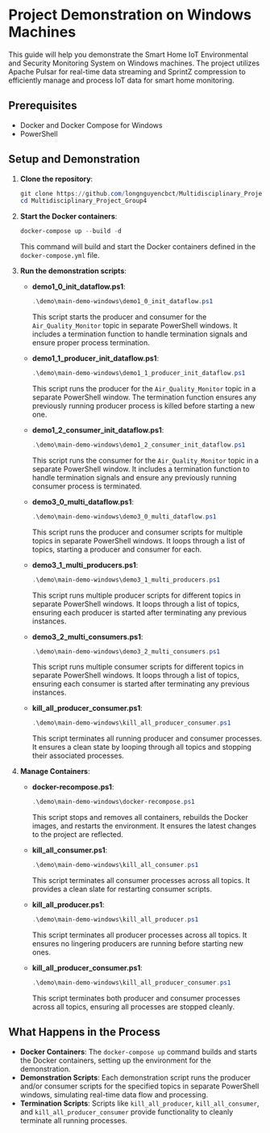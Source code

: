 # **Project Demonstration on Windows Machines**

This guide will help you demonstrate the Smart Home IoT Environmental and Security Monitoring System on Windows machines. The project utilizes Apache Pulsar for real-time data streaming and SprintZ compression to efficiently manage and process IoT data for smart home monitoring.

## **Prerequisites**

- Docker and Docker Compose for Windows
- PowerShell

## **Setup and Demonstration**

1. **Clone the repository**:
    ```powershell
    git clone https://github.com/longnguyencbct/Multidisciplinary_Project_Group4.git
    cd Multidisciplinary_Project_Group4
    ```

2. **Start the Docker containers**:
    ```powershell
    docker-compose up --build -d
    ```
    This command will build and start the Docker containers defined in the `docker-compose.yml` file.

3. **Run the demonstration scripts**:

    - **demo1_0_init_dataflow.ps1**:
        ```powershell
        .\demo\main-demo-windows\demo1_0_init_dataflow.ps1
        ```
        This script starts the producer and consumer for the `Air_Quality_Monitor` topic in separate PowerShell windows. It includes a termination function to handle termination signals and ensure proper process termination.

    - **demo1_1_producer_init_dataflow.ps1**:
        ```powershell
        .\demo\main-demo-windows\demo1_1_producer_init_dataflow.ps1
        ```
        This script runs the producer for the `Air_Quality_Monitor` topic in a separate PowerShell window. The termination function ensures any previously running producer process is killed before starting a new one.

    - **demo1_2_consumer_init_dataflow.ps1**:
        ```powershell
        .\demo\main-demo-windows\demo1_2_consumer_init_dataflow.ps1
        ```
        This script runs the consumer for the `Air_Quality_Monitor` topic in a separate PowerShell window. It includes a termination function to handle termination signals and ensure any previously running consumer process is terminated.

    - **demo3_0_multi_dataflow.ps1**:
        ```powershell
        .\demo\main-demo-windows\demo3_0_multi_dataflow.ps1
        ```
        This script runs the producer and consumer scripts for multiple topics in separate PowerShell windows. It loops through a list of topics, starting a producer and consumer for each.

    - **demo3_1_multi_producers.ps1**:
        ```powershell
        .\demo\main-demo-windows\demo3_1_multi_producers.ps1
        ```
        This script runs multiple producer scripts for different topics in separate PowerShell windows. It loops through a list of topics, ensuring each producer is started after terminating any previous instances.

    - **demo3_2_multi_consumers.ps1**:
        ```powershell
        .\demo\main-demo-windows\demo3_2_multi_consumers.ps1
        ```
        This script runs multiple consumer scripts for different topics in separate PowerShell windows. It loops through a list of topics, ensuring each consumer is started after terminating any previous instances.

    - **kill_all_producer_consumer.ps1**:
        ```powershell
        .\demo\main-demo-windows\kill_all_producer_consumer.ps1
        ```
        This script terminates all running producer and consumer processes. It ensures a clean state by looping through all topics and stopping their associated processes.

5. **Manage Containers**:

    - **docker-recompose.ps1**:
        ```powershell
        .\demo\main-demo-windows\docker-recompose.ps1
        ```
        This script stops and removes all containers, rebuilds the Docker images, and restarts the environment. It ensures the latest changes to the project are reflected.

    - **kill_all_consumer.ps1**:
        ```powershell
        .\demo\main-demo-windows\kill_all_consumer.ps1
        ```
        This script terminates all consumer processes across all topics. It provides a clean slate for restarting consumer scripts.

    - **kill_all_producer.ps1**:
        ```powershell
        .\demo\main-demo-windows\kill_all_producer.ps1
        ```
        This script terminates all producer processes across all topics. It ensures no lingering producers are running before starting new ones.

    - **kill_all_producer_consumer.ps1**:
        ```powershell
        .\demo\main-demo-windows\kill_all_producer_consumer.ps1
        ```
        This script terminates both producer and consumer processes across all topics, ensuring all processes are stopped cleanly.

## **What Happens in the Process**
- **Docker Containers**: The `docker-compose up` command builds and starts the Docker containers, setting up the environment for the demonstration.
- **Demonstration Scripts**: Each demonstration script runs the producer and/or consumer scripts for the specified topics in separate PowerShell windows, simulating real-time data flow and processing.
- **Termination Scripts**: Scripts like `kill_all_producer`, `kill_all_consumer`, and `kill_all_producer_consumer` provide functionality to cleanly terminate all running processes.